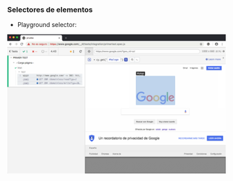 ### Selectores de elementos

* Playground selector:

![playground](media/playground.png)  <!-- .element: style="height:400px;"--> 
